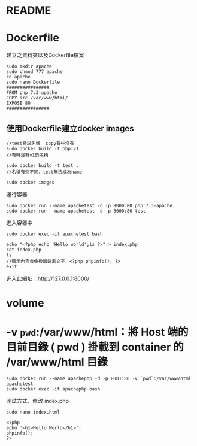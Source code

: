# README
# Dockerfile
建立之資料夾以及Dockerfile檔案
~~~
sudo mkdir apache
sudo chmod 777 apache
cd apache
sudo nano Dockerfile
################
FROM php:7.3-apache
COPY src /var/www/html/
EXPOSE 80
################
~~~
## 使用Dockerfile建立docker images
~~~
//test嘗試名稱  copy有些沒有
sudo docker build -t php:v1 .
//有時沒有v1的名稱

sudo docker build -t test .
//名稱有些不同，test無法成為name

sudo docker images
~~~
運行容器
~~~
sudo docker run --name apachetest -d -p 8000:80 php:7.3-apache
sudo docker run --name apachetest -d -p 8000:80 test
~~~
進入容器中
~~~
sudo docker exec -it apachetest bash
~~~

~~~
echo "<?php echo 'Hello world';ls ?>" > index.php
cat index.php
ls
//顯示內容會像後面這串文字，<?php phpinfo(); ?>
exit
~~~
進入此網址：http://127.0.0.1:8000/


# volume
# -v `pwd`:/var/www/html：將 Host 端的目前目錄 ( pwd ) 掛載到 container 的 /var/www/html 目錄
~~~
sudo docker run --name apachephp -d -p 8001:80 -v `pwd`:/var/www/html apachetest
sudo docker exec -it apachephp bash
~~~
測試方式，修改 index.php
~~~
sudo nano index.html

<?php
echo '<h1>Hello World</h1>';
phpinfo();
?>
~~~
